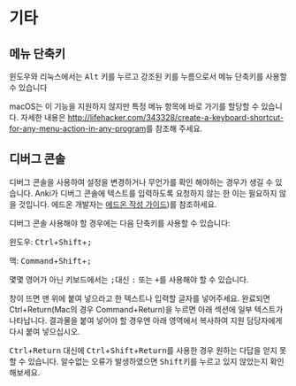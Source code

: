 # 기타

<!-- toc -->

## 메뉴 단축키

윈도우와 리눅스에서는 <kbd>Alt</kbd> 키를 누르고 강조된 키를 누름으로서 메뉴 단축키를 사용할 수 있습니다

macOS는 이 기능을 지원하지 않지만 특정 메뉴 항목에 바로 가기를 할당할 수 있습니다.
자세한 내용은 <http://lifehacker.com/343328/create-a-keyboard-shortcut-for-any-menu-action-in-any-program>를 참조해 주세요.

## 디버그 콘솔

디버그 콘솔을 사용하여 설정을 변경하거나 무언가를 확인 해야하는 경우가 생길 수 있습니다.
Anki가 디버그 콘솔에 텍스트를 입력하도록 요청하지 않는 한 이는 필요하지 않을 것입니다.
에드온 개발자는 [에드온 작성 가이드](https://addon-docs.ankiweb.net/debugging.html#debug-console))를 참조하세요.

디버그 콘솔 사용해야 할 경우에는 다음 단축키를 사용할 수 있습니다:

윈도우: <kbd>Ctrl</kbd>+<kbd>Shift</kbd>+<kbd>;</kbd>

맥: <kbd>Command</kbd>+<kbd>Shift</kbd>+<kbd>;</kbd>

몇몇 영어가 아닌 키보드에서는 <kbd>;</kbd>대신 <kbd>:</kbd> 또는 <kbd>+</kbd>를 사용해야 할 수 있습니다.

창이 뜨면 맨 위에 붙여 넣으라고 한 텍스트나 입력할 글자를 넣어주세요.
완료되면 Ctrl+Return(Mac의 경우 Command+Return)을 누르면 아래 섹션에 일부 텍스트가 나타납니다.
결과물을 붙여 넣어야 할 경우엔 아래 영역에서 복사하여 지원 담당자에게 다시 붙여 넣으십시오.

<kbd>Ctrl</kbd>+<kbd>Return</kbd> 대신에 <kbd>Ctrl</kbd>+<kbd>Shift</kbd>+<kbd>Return</kbd>를 사용한 경우
원하는 다답을 얻지 못할 수 있습니다.
알수없는 오류가 발생하였으면 <kbd>Shift</kbd>키를 누르고 있지 않았는지 확인해보세요.
